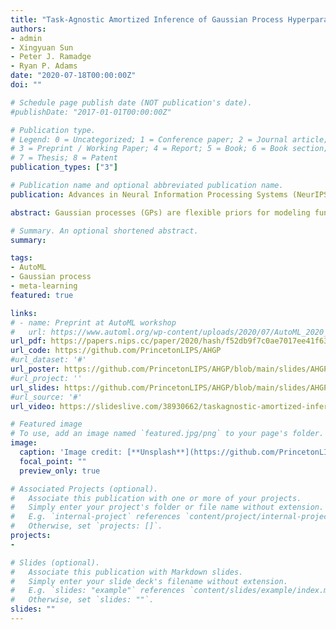 ```yaml
---
title: "Task-Agnostic Amortized Inference of Gaussian Process Hyperparameters"
authors:
- admin
- Xingyuan Sun
- Peter J. Ramadge
- Ryan P. Adams
date: "2020-07-18T00:00:00Z"
doi: ""

# Schedule page publish date (NOT publication's date).
#publishDate: "2017-01-01T00:00:00Z"

# Publication type.
# Legend: 0 = Uncategorized; 1 = Conference paper; 2 = Journal article;
# 3 = Preprint / Working Paper; 4 = Report; 5 = Book; 6 = Book section;
# 7 = Thesis; 8 = Patent
publication_types: ["3"]

# Publication name and optional abbreviated publication name.
publication: Advances in Neural Information Processing Systems (NeurIPS). Prelimary version at ICML Workshop on Automated Machine Learning

abstract: Gaussian processes (GPs) are flexible priors for modeling functions. However, their success depends on the kernel accurately reflecting the properties of the data. One of the appeals of the GP framework is that the marginal likelihood of the kernel hyperparameters is often available in closed form, enabling optimization and sampling procedures to fit these hyperparameters to data. Unfortunately, point-wise evaluation of the marginal likelihood is expensive due to the need to solve a linear system; searching or sampling the space of hyperparameters thus often dominates the practical cost of using GPs. We introduce an approach to the identification of kernel hyperparameters in GP regression and related problems that sidesteps the need for costly marginal likelihoods. Our strategy is to "amortize" inference over hyperparameters by training a single neural network, which consumes a set of regression data and produces an estimate of the kernel function, useful across different tasks. To accommodate the varying dimension and cardinality of different regression problems, we use a hierarchical self-attention-based neural network that produces estimates of the hyperparameters which are invariant to the order of the input data points and data dimensions. We show that a single neural model trained on synthetic data is able to generalize directly to several different unseen real-world GP use cases. Our experiments demonstrate that the estimated hyperparameters are comparable in quality to those from the conventional model selection procedures, while being much faster to obtain, significantly accelerating GP regression and its related applications such as Bayesian optimization and Bayesian quadrature. The code and pre-trained model are available at https://github.com/PrincetonLIPS/AHGP.

# Summary. An optional shortened abstract.
summary:

tags:
- AutoML
- Gaussian process
- meta-learning
featured: true

links:
# - name: Preprint at AutoML workshop
#   url: https://www.automl.org/wp-content/uploads/2020/07/AutoML_2020_paper_54.pdf
url_pdf: https://papers.nips.cc/paper/2020/hash/f52db9f7c0ae7017ee41f63c2a7353bc-Abstract.html
url_code: https://github.com/PrincetonLIPS/AHGP
#url_dataset: '#'
url_poster: https://github.com/PrincetonLIPS/AHGP/blob/main/slides/AHGP_poster.pdf
#url_project: ''
url_slides: https://github.com/PrincetonLIPS/AHGP/blob/main/slides/AHGP_slides.pdf
#url_source: '#'
url_video: https://slideslive.com/38930662/taskagnostic-amortized-inference-of-gaussian-process-hyperparameters

# Featured image
# To use, add an image named `featured.jpg/png` to your page's folder.
image:
  caption: 'Image credit: [**Unsplash**](https://github.com/PrincetonLIPS/AHGP/blob/main/aux_files/pipeline.png)'
  focal_point: ""
  preview_only: true

# Associated Projects (optional).
#   Associate this publication with one or more of your projects.
#   Simply enter your project's folder or file name without extension.
#   E.g. `internal-project` references `content/project/internal-project/index.md`.
#   Otherwise, set `projects: []`.
projects:
- 

# Slides (optional).
#   Associate this publication with Markdown slides.
#   Simply enter your slide deck's filename without extension.
#   E.g. `slides: "example"` references `content/slides/example/index.md`.
#   Otherwise, set `slides: ""`.
slides: ""
---
```

